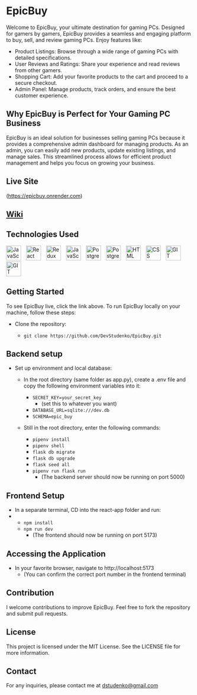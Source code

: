 # EpicBuy

Welcome to EpicBuy, your ultimate destination for gaming PCs. Designed for gamers by gamers, EpicBuy provides a seamless and engaging platform to buy, sell, and review gaming PCs. Enjoy features like:

- Product Listings: Browse through a wide range of gaming PCs with detailed specifications.
- User Reviews and Ratings: Share your experience and read reviews from other gamers.
- Shopping Cart: Add your favorite products to the cart and proceed to a secure checkout.
- Admin Panel: Manage products, track orders, and ensure the best customer experience.
## Why EpicBuy is Perfect for Your Gaming PC Business
EpicBuy is an ideal solution for businesses selling gaming PCs because it provides a comprehensive admin dashboard for managing products. As an admin, you can easily add new products, update existing listings, and manage sales. This streamlined process allows for efficient product management and helps you focus on growing your business.

## Live Site

(https://epicbuy.onrender.com)

## [Wiki](https://github.com/DevStudenko/EpicBuy/wiki)

## Technologies Used

<p align="left">
  <img src="https://user-images.githubusercontent.com/25181517/117447155-6a868a00-af3d-11eb-9cfe-245df15c9f3f.png" alt="JavaScript" width="40" style="margin-right: 10px;">
  <img src="https://user-images.githubusercontent.com/25181517/183897015-94a058a6-b86e-4e42-a37f-bf92061753e5.png" alt="React" width="40" style="margin-right: 10px;">
  <img src="https://user-images.githubusercontent.com/25181517/187896150-cc1dcb12-d490-445c-8e4d-1275cd2388d6.png" alt="Redux" width="40" style="margin-right: 10px;">
    <img src=https://user-images.githubusercontent.com/25181517/183423507-c056a6f9-1ba8-4312-a350-19bcbc5a8697.png alt="JavaScript" width="40" style="margin-right: 10px;">
  <img src="https://user-images.githubusercontent.com/25181517/117208740-bfb78400-adf5-11eb-97bb-09072b6bedfc.png" alt="PostgreSQL" width="40" style="margin-right: 10px;">
  <img src=  https://user-images.githubusercontent.com/25181517/183423775-2276e25d-d43d-4e58-890b-edbc88e915f7.png alt="PostgreSQL" width="40" style="margin-right: 10px;">
  <img src="https://user-images.githubusercontent.com/25181517/192158954-f88b5814-d510-4564-b285-dff7d6400dad.png" alt="HTML" width="40" style="margin-right: 10px;">
  <img src="https://user-images.githubusercontent.com/25181517/183898674-75a4a1b1-f960-4ea9-abcb-637170a00a75.png" alt="CSS" width="40" style="margin-right: 10px;">
  <img src="https://user-images.githubusercontent.com/25181517/192108372-f71d70ac-7ae6-4c0d-8395-51d8870c2ef0.png" alt="GIT" width="40">
  <img src=https://user-images.githubusercontent.com/25181517/117207330-263ba280-adf4-11eb-9b97-0ac5b40bc3be.png alt="GIT" width="40">
</p>

## Getting Started

To see EpicBuy live, click the link above. To run EpicBuy locally on your machine, follow these steps:

- Clone the repository:

  - `git clone https://github.com/DevStudenko/EpicBuy.git`

## Backend setup

- Set up environment and local database:

  - In the root directory (same folder as app.py), create a .env file and copy the following environment variables into it:
    - `SECRET_KEY=your_secret_key`
       - (set this to whatever you want)
    - `DATABASE_URL=sqlite:///dev.db`
    - `SCHEMA=epic_buy`

  - Still in the root directory, enter the following commands:

    - `pipenv install`
    - `pipenv shell`
    - `flask db migrate`
    - `flask db upgrade`
    - `flask seed all`
    - `pipenv run flask run`
      - (The backend server should now be running on port 5000)
      
## Frontend Setup
  - In a separate terminal, CD into the react-app folder and run:
  - 
    - `npm install`
    - `npm run dev`
      - (The frontend should now be running on port 5173)
   
      
## Accessing the Application
  - In your favorite browser, navigate to http://localhost:5173
    - (You can confirm the correct port number in the frontend terminal)

## Contribution
I welcome contributions to improve EpicBuy. Feel free to fork the repository and submit pull requests.

## License
This project is licensed under the MIT License. See the LICENSE file for more information.

## Contact
For any inquiries, please contact me at dstudenko@gmail.com
